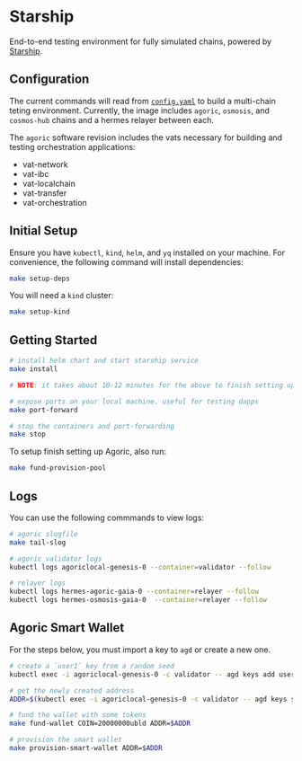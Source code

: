 # Starship 

End-to-end testing environment for fully simulated chains, powered by [Starship](https://docs.cosmology.zone/starship).


## Configuration

The current commands will read from [`config.yaml`](./config.yaml) to build a multi-chain teting environment. Currently, the image includes `agoric`, `osmosis`, and `cosmos-hub` chains and a hermes relayer between each.

The `agoric` software revision includes the vats necessary for building and testing orchestration applications:
- vat-network
- vat-ibc
- vat-localchain
- vat-transfer
- vat-orchestration

## Initial Setup

Ensure you have `kubectl`, `kind`, `helm`, and `yq` installed on your machine. For convenience, the following command will install dependencies:

```sh
make setup-deps
```

You will need a `kind` cluster:

```sh
make setup-kind
```

## Getting Started

```sh
# install helm chart and start starship service
make install

# NOTE: it takes about 10-12 minutes for the above to finish setting up. Use `watch kubectl get pods` to confirm all pods are up and running before running the next command.

# expose ports on your local machine. useful for testing dapps
make port-forward

# stop the containers and port-forwarding
make stop
```

To setup finish setting up Agoric, also run:

```bash
make fund-provision-pool
```

## Logs

You can use the following commmands to view logs:

```sh
# agoric slogfile
make tail-slog

# agoric validator logs
kubectl logs agoriclocal-genesis-0 --container=validator --follow

# relayer logs
kubectl logs hermes-agoric-gaia-0 --container=relayer --follow
kubectl logs hermes-osmosis-gaia-0  --container=relayer --follow
```

## Agoric Smart Wallet

For the steps below, you must import a key to `agd` or create a new one.

```bash
# create a `user1` key from a random seed
kubectl exec -i agoriclocal-genesis-0 -c validator -- agd keys add user1

# get the newly created address
ADDR=$(kubectl exec -i agoriclocal-genesis-0 -c validator -- agd keys show user1 -a)

# fund the wallet with some tokens 
make fund-wallet COIN=20000000ubld ADDR=$ADDR

# provision the smart wallet
make provision-smart-wallet ADDR=$ADDR
```
